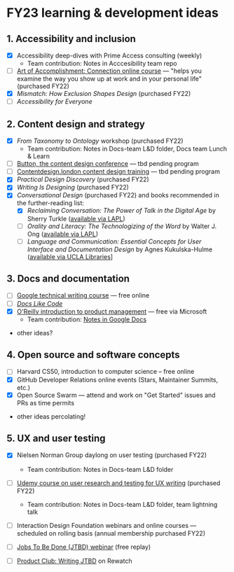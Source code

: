 # FY23 learning & development ideas

## 1. Accessibility and inclusion

- [x] Accessibility deep-dives with Prime Access consulting (weekly)
  - Team contribution: Notes in Acccesibility team repo
- [ ] [Art of Accomplishment: Connection online course](https://info.artofaccomplishment.com/connection) — "helps you examine the way you show up at work and in your personal life" (purchased FY22)
- [x] _Mismatch: How Exclusion Shapes Design_ (purchased FY22)
- [ ] _Accessibility for Everyone_

## 2. Content design and strategy

- [x] _From Taxonomy to Ontology_ workshop (purchased FY22)
  - Team contribution: Notes in Docs-team L&D folder, Docs team Lunch & Learn
- [ ] [Button, the content design conference](https://www.buttonconf.com/) — tbd pending program
- [ ] [Contentdesign.london content design training](https://contentdesign.london/training) — tbd pending program
- [x] _Practical Design Discovery_ (purchased FY22)
- [x] _Writing Is Designing_ (purchased FY22)
- [x] _Conversational Design_ (purchased FY22) and books recommended in the further-reading list:
     - [x] _Reclaiming Conversation: The Power of Talk in the Digital Age_ by Sherry Turkle ([available via LAPL]([https://ls2pac.lapl.org/?section=resource&resourceid=11644144&currentIndex=5&view=fullDetailsDetailsTab](https://ls2pac.lapl.org/?section=resource&resourceid=1056059809)))
     - [ ] _Orality and Literacy: The Technologizing of the Word_ by Walter J. Ong ([available via LAPL]([https://ls2pac.lapl.org/?section=resource&resourceid=11644144&currentIndex=5&view=fullDetailsDetailsTab](https://ls2pac.lapl.org/?section=resource&resourceid=11644144)))
     - [ ] _Language and Communication: Essential Concepts for User Interface and Documentation Design_ by Agnes Kukulska-Hulme ([available via UCLA Libraries](https://search.library.ucla.edu/permalink/01UCS_LAL/trta7g/alma9942155273606533)]

## 3. Docs and documentation

- [ ] [Google technical writing course](https://developers.google.com/tech-writing/overview) — free online
- [ ] [_Docs Like Code_](https://www.lulu.com/shop/anne-gentle/docs-like-code/paperback/product-1y8n65e6.html?q=Docs+Like+Code&page=1&pageSize=4)
- [x] [O'Reilly introduction to product management](https://learning.oreilly.com/live-events/product-management-in-90-minutes/0636920254577/0636920074466/) — free via Microsoft
  - Team contribution: [Notes in Google Docs](https://docs.google.com/document/d/1gvphe2YkAGbZJ29pldjBwKoTOSlwVJj-4gya1qfzyVY/edit#)
- other ideas?

## 4. Open source and software concepts

- [ ] Harvard CS50, introduction to computer science – free online
- [x] GitHub Developer Relations online events (Stars, Maintainer Summits, etc.)
- [x] Open Source Swarm — attend and work on "Get Started" issues and PRs as time permits
- other ideas percolating!

## 5. UX and user testing

- [x] Nielsen Norman Group daylong on user testing (purchased FY22)
  - Team contribution: Notes in Docs-team L&D folder
- [ ] [Udemy course on user research and testing for UX writing](https://www.udemy.com/course/user-research-and-testing-for-ux-writing/) (purchased FY22)
  - Team contribution: Notes in Docs-team L&D folder, team lightning talk
- [ ] Interaction Design Foundation webinars and online courses — scheduled on rolling basis (annual membership purchased FY22)
- [ ] [Jobs To Be Done (JTBD) webinar](https://strategyn.com/webinar-what-is-jtbd/) (free replay)
- [ ] [Product Club: Writing JTBD](https://github.rewatch.com/video/i4zyhu8bme8rd2dn-product-club-may-13-2021) on Rewatch


